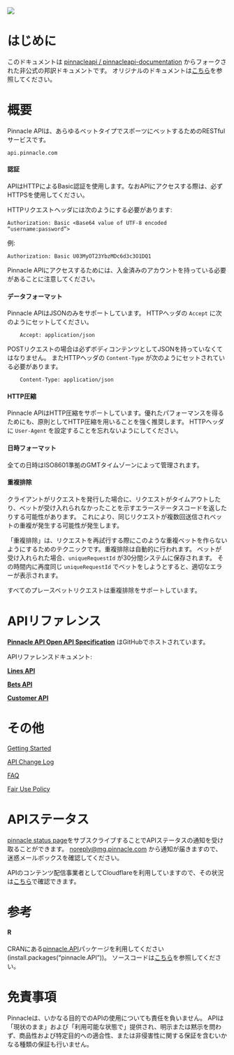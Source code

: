 <img _ngcontent-c2="" src="https://avatars2.githubusercontent.com/u/31601407?s=70&amp;u=f3c6e1cfc8a26665e4a4df6d8da4a7ee527aeceb&amp;v=4" style="background-color: transparent;"> 

# はじめに

このドキュメントは [pinnacleapi / pinnacleapi-documentation](https://github.com/pinnacleapi/pinnacleapi-documentation) からフォークされた非公式の邦訳ドキュメントです。
オリジナルのドキュメントは[こちら](https://github.com/pinnacleapi/pinnacleapi-documentation)を参照してください。

# 概要

Pinnacle APIは、あらゆるベットタイプでスポーツにベットするためのRESTfulサービスです。

```
api.pinnacle.com
```

#### 認証

APIはHTTPによるBasic認証を使用します。なおAPIにアクセスする際は、必ずHTTPSを使用してください。

HTTPリクエストヘッダには次のようにする必要があります:
```
Authorization: Basic <Base64 value of UTF-8 encoded “username:password”> 
```

例:
```
Authorization: Basic U03MyOT23YbzMDc6d3c3O1DQ1 
```

Pinnacle APIにアクセスするためには、入金済みのアカウントを持っている必要があることに注意してください。

#### データフォーマット

Pinnacle APIはJSONのみをサポートしています。
HTTPヘッダの `Accept` に次のようにセットしてください。

```
    Accept: application/json
```

POSTリクエストの場合は必ずボディコンテンツとしてJSONを持っていなくてはなりません。
またHTTPヘッダの `Content-Type` が次のようにセットされている必要があります。

```
    Content-Type: application/json
```

#### HTTP圧縮

Pinnacle APIはHTTP圧縮をサポートしています。優れたパフォーマンスを得るためにも、原則としてHTTP圧縮を用いることを強く推奨します。
HTTPヘッダに `User-Agent` を設定することを忘れないようにしてください。

#### 日時フォーマット

全ての日時はISO8601準拠のGMTタイムゾーンによって管理されます。

#### 重複排除

クライアントがリクエストを発行した場合に、リクエストがタイムアウトしたり、ベットが受け入れられなかったことを示すエラーステータスコードを返したりする可能性があります。
これにより、同じリクエストが複数回送信されベットの重複が発生する可能性が発生します。

「重複排除」は、リクエストを再試行する際にこのような重複ベットを作らないようにするためのテクニックです。重複排除は自動的に行われます。
ベットが受け入れられた場合、`uniqueRequestId` が30分間システムに保存されます。
その時間内に再度同じ `uniqueRequestId` でベットをしようとすると、適切なエラーが表示されます。

すべてのプレースベットリクエストは重複排除をサポートしています。

# APIリファレンス

**[Pinnacle API Open API Specification](https://github.com/pinnacleapi/OpenAPI-Specification)** はGitHubでホストされています。

APIリファレンスドキュメント:

**[Lines API](https://pinnacleapi.github.io/linesapi)**

**[Bets API](https://pinnacleapi.github.io/betsapi)**

**[Customer API](https://pinnacleapi.github.io/customerapi)**

# その他

[Getting Started](GettingStarted-ja.md)

[API Change Log](original/APIChangelog.md) 

[FAQ](FAQ-ja.md)

[Fair Use Policy](FairUsePolicy-ja.md)

# APIステータス

[pinnacle status page](https://status.pinnacle.com/)をサブスクライブすることでAPIステータスの通知を受け取ることができます。
noreply@mg.pinnacle.com から通知が届きますので、迷惑メールボックスを確認してください。

APIのコンテンツ配信事業者としてCloudflareを利用していますので、その状況は[こちら](https://www.cloudflarestatus.com/)で確認できます。

# 参考

#### R

CRANにある[pinnacle.API](https://cran.r-project.org/web/packages/pinnacle.API/index.html)パッケージを利用してください(install.packages(“pinnacle.API”))。
ソースコードは[こちら](https://github.com/marcoblume/pinnacle.API)を参照してください。

# 免責事項

Pinnacleは、いかなる目的でのAPIの使用についても責任を負いません。
APIは「現状のまま」および「利用可能な状態で」提供され、明示または黙示を問わず、商品性および特定目的への適合性、または非侵害性に関する保証を含むいかなる種類の保証も行いません。